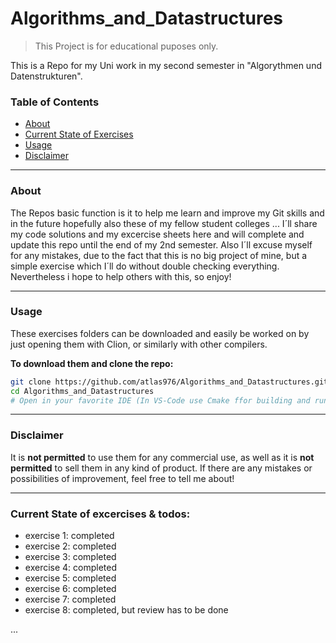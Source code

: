 # Algorithms_and_Datastructures

> This Project is for educational puposes only.

This is a Repo for my Uni work in my second semester in "Algorythmen und Datenstrukturen".

### Table of Contents
- [About](#about)
- [Current State of Exercises](#current-state-of-excercises--todos)
- [Usage](#usage)
- [Disclaimer](#disclaimer)


---

### About
The Repos basic function is it to help me learn and improve my Git skills and in the future hopefully also these of my fellow student colleges ...
I´ll share my code solutions and my excercise sheets here and will complete and update this repo until the end of my 2nd semester.
Also I´ll excuse myself for any mistakes, due to the fact that this is no big project of mine, but a simple exercise which I´ll do without double checking everything.
Nevertheless i hope to help others with this, so enjoy!

---

### Usage
These exercises folders can be downloaded and easily be worked on by just opening them with Clion, or similarly with other compilers.

**To download them and clone the repo:**

```sh
git clone https://github.com/atlas976/Algorithms_and_Datastructures.git
cd Algorithms_and_Datastructures
# Open in your favorite IDE (In VS-Code use Cmake ffor building and run Testmate C++ for faster experience)
```
---

### Disclaimer
It is **not permitted** to use them for any commercial use, as well as it is **not permitted** to sell them in any kind of product. If there are any mistakes or possibilities of improvement, feel free to tell me about!

---

### Current State of excercises & todos: 

- exercise 1: completed
- exercise 2: completed
- exercise 3: completed
- exercise 4: completed
- exercise 5: completed
- exercise 6: completed
- exercise 7: completed
- exercise 8: completed, but review has to be done

...
